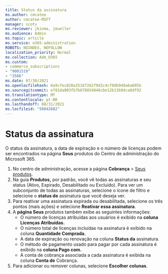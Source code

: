 ```yaml
---
title: Status da assinatura
ms.author: cmcatee
author: cmcatee-MSFT
manager: scotv
ms.reviewer: jkinma, jmueller
ms.audience: Admin
ms.topic: article
ms.service: o365-administration
ROBOTS: NOINDEX, NOFOLLOW
localization_priority: Normal
ms.collection: Adm_O365
ms.custom:
- commerce_subscriptions
- "9001519"
- "3586"
ms.date: 07/30/2021
ms.openlocfilehash: 6a9cfec820a25167262f9d2c4cf0db948a6a695b
ms.sourcegitcommit: e781da003fb7b878854846cbe12b13b9dca8df92
ms.translationtype: MT
ms.contentlocale: pt-BR
ms.lasthandoff: 08/31/2021
ms.locfileid: "58842682"
---
```

# <a name="subscription-status"></a>Status da assinatura

O status da assinatura, a data de expiração e o número de licenças podem ser encontrados na página **Seus** produtos do Centro de administração do Microsoft 365.

1. No centro de administração, acesse a página **Cobrança** > [Seus produtos](https://go.microsoft.com/fwlink/p/?linkid=842054).
2. Na guia **Produtos,** por padrão, você vê todas as assinaturas e seu status (Ativo, Expirado, Desabilitado ou Excluído). Para ver um subconjunto de todas as assinaturas, selecione o ícone de filtro e selecione o **status de** assinatura que você deseja ver.
3. Para reativar uma assinatura expirada ou desabilitada, selecione os três pontos (mais ações) e selecione **Reativar essa assinatura**.
4. A **página Seus** produtos também exibe as seguintes informações:
    - O número de licenças atribuídas aos usuários é exibido na **coluna Licenças Atribuídas.**
    - O número total de licenças incluídas na assinatura é exibido na coluna **Quantidade Comprada.**
    - A data de expiração ou renovação na coluna **Status da** assinatura.
    - O método de pagamento usado para pagar por cada assinatura é exibido na **coluna Pago com.**
    - A conta de cobrança associada a cada assinatura é exibida na coluna **Conta de** Cobrança.
5. Para adicionar ou remover colunas, selecione **Escolher colunas**.